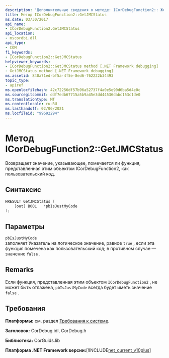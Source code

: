 ```yaml
---
description: 'Дополнительные сведения о методе: ICorDebugFunction2:: Жетжмкстатус'
title: Метод ICorDebugFunction2::GetJMCStatus
ms.date: 03/30/2017
api_name:
- ICorDebugFunction2.GetJMCStatus
api_location:
- mscordbi.dll
api_type:
- COM
f1_keywords:
- ICorDebugFunction2::GetJMCStatus
helpviewer_keywords:
- ICorDebugFunction2::GetJMCStatus method [.NET Framework debugging]
- GetJMCStatus method [.NET Framework debugging]
ms.assetid: 840a71ed-bf5a-4f5e-8ed6-762222b34493
topic_type:
- apiref
ms.openlocfilehash: 42c72256df57b96a52737f4a0e5e90d6ba5d4e0c
ms.sourcegitcommit: ddf7edb67715a5b9a45e3dd44536dabc153c1de0
ms.translationtype: MT
ms.contentlocale: ru-RU
ms.lasthandoff: 02/06/2021
ms.locfileid: "99692294"
---
```

# <a name="icordebugfunction2getjmcstatus-method"></a>Метод ICorDebugFunction2::GetJMCStatus

Возвращает значение, указывающее, помечается ли функция, представленная этим объектом ICorDebugFunction2, как пользовательский код.  
  
## <a name="syntax"></a>Синтаксис  
  
```cpp  
HRESULT GetJMCStatus (  
    [out] BOOL   *pbIsJustMyCode  
);  
```  
  
## <a name="parameters"></a>Параметры  

 `pbIsJustMyCode`  
 заполняет Указатель на логическое значение, равное `true` , если эта функция помечена как пользовательский код; в противном случае — значение `false` .  
  
## <a name="remarks"></a>Remarks  

 Если функция, представленная этим объектом `ICorDebugFunction2` , не может быть отлажена, `pbIsJustMyCode` всегда будет иметь значение `false` .  
  
## <a name="requirements"></a>Требования  

 **Платформы:** см. раздел [Требования к системе](../../get-started/system-requirements.md).  
  
 **Заголовок:** CorDebug.idl, CorDebug.h  
  
 **Библиотека:** CorGuids.lib  
  
 **Платформа .NET Framework версии:**[!INCLUDE[net_current_v10plus](../../../../includes/net-current-v10plus-md.md)]
